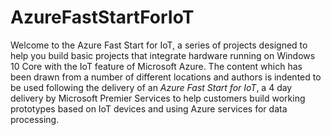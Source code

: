 # AzureFastStartForIoT

Welcome to the Azure Fast Start for IoT, a series of projects designed to help you build basic projects that integrate hardware running on Windows 10 Core with the IoT feature of Microsoft Azure. The content which has been drawn from a number of different locations and authors is indented to be used following the delivery of an *Azure Fast Start for IoT*, a 4 day delivery by Microsoft Premier Services to help customers build working prototypes based on IoT devices and using Azure services for data processing.
